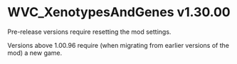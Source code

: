 # WVC_XenotypesAndGenes v1.30.00
 
Pre-release versions require resetting the mod settings.

Versions above 1.00.96 require (when migrating from earlier versions of the mod) a new game.